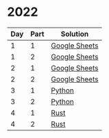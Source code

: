 # 2022

| Day | Part | Solution |
|-----|------|----------|
| 1   | 1    | [Google Sheets](https://docs.google.com/spreadsheets/d/16AoiFTf6_bY0DBBddKoSjFlTaiskgA2jGrfCJPeUujQ/edit?usp=sharing) |
| 1   | 2    | [Google Sheets](https://docs.google.com/spreadsheets/d/16AoiFTf6_bY0DBBddKoSjFlTaiskgA2jGrfCJPeUujQ/edit?usp=sharing) |
| 2   | 1    | [Google Sheets](https://docs.google.com/spreadsheets/d/1MuFLsqP9uvyQ9VDN80m9CCFcHL4rQVHfH8nKhhuFtYE/edit?usp=sharing) |
| 2   | 2    | [Google Sheets](https://docs.google.com/spreadsheets/d/1MuFLsqP9uvyQ9VDN80m9CCFcHL4rQVHfH8nKhhuFtYE/edit?usp=sharing) |
| 3   | 1    | [Python](day3/part1.py) |
| 3   | 2    | [Python](day3/part2.py) |
| 4   | 1    | [Rust](day4/src/main.rs) |
| 4   | 2    | [Rust](day4/src/main.rs) |
